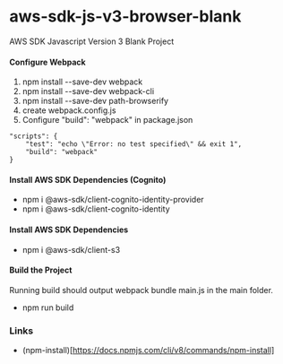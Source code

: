 # aws-sdk-js-v3-browser-blank
AWS SDK Javascript Version 3 Blank Project


#### Configure Webpack

1. npm install --save-dev webpack
2. npm install --save-dev webpack-cli
3. npm install --save-dev path-browserify
4. create webpack.config.js
5. Configure "build": "webpack" in package.json

```(javascript)
"scripts": {
    "test": "echo \"Error: no test specified\" && exit 1",
    "build": "webpack"
}
```

#### Install AWS SDK Dependencies (Cognito)

- npm i @aws-sdk/client-cognito-identity-provider
- npm i @aws-sdk/client-cognito-identity

#### Install AWS SDK Dependencies

- npm i @aws-sdk/client-s3

#### Build the Project

Running build should output webpack bundle main.js in the main folder.

- npm run build





### Links

- (npm-install)[https://docs.npmjs.com/cli/v8/commands/npm-install]